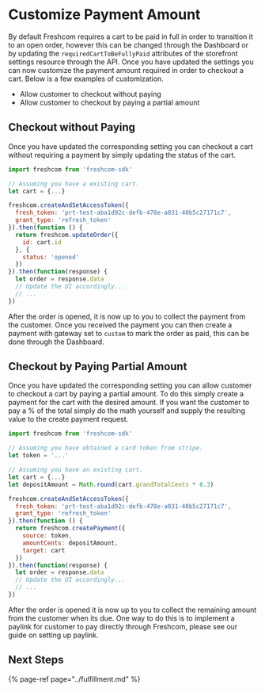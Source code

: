 # Customize Payment Amount

By default Freshcom requires a cart to be paid in full in order to transition it to an open order, however this can be changed through the Dashboard or by updating the `requiredCartToBeFullyPaid` attributes of the storefront settings resource through the API. Once you have updated the settings you can now customize the payment amount required in order to checkout a cart. Below is a few examples of customization.

* Allow customer to checkout without paying
* Allow customer to checkout by paying a partial amount

## Checkout without Paying

Once you have updated the corresponding setting you can checkout a cart without requiring a payment by simply updating the status of the cart.

```javascript
import freshcom from 'freshcom-sdk'

// Assuming you have a existing cart.
let cart = {...}

freshcom.createAndSetAccessToken({
  fresh_token: 'prt-test-aba1d92c-defb-478e-a031-40b5c27171c7',
  grant_type: 'refresh_token'
}).then(function () {
  return freshcom.updateOrder({
    id: cart.id
  }, {
    status: 'opened'
  })
}).then(function(response) {
  let order = response.data
  // Update the UI accordingly...
  // ...
})
```

After the order is opened, it is now up to you to collect the payment from the customer. Once you received the payment you can then create a payment with gateway set to `custom` to mark the order as paid, this can be done through the Dashboard.

## Checkout by Paying Partial Amount

Once you have updated the corresponding setting you can allow customer to checkout a cart by paying a partial amount. To do this simply create a payment for the cart with the desired amount. If you want the customer to pay a % of the total simply do the math yourself and supply the resulting value to the create payment request.

```javascript
import freshcom from 'freshcom-sdk'

// Assuming you have obtained a card token from stripe.
let token = '...'

// Assuming you have an existing cart.
let cart = {...}
let depositAmount = Math.round(cart.grandTotalCents * 0.3)

freshcom.createAndSetAccessToken({
  fresh_token: 'prt-test-aba1d92c-defb-478e-a031-40b5c27171c7',
  grant_type: 'refresh_token'
}).then(function () {
  return freshcom.createPayment({
    source: token,
    amountCents: depositAmount,
    target: cart
  })
}).then(function(response) {
  let order = response.data
  // Update the UI accordingly...
  // ...
})
```

After the order is opened it is now up to you to collect the remaining amount from the customer when its due. One way to do this is to implement a paylink for customer to pay directly through Freshcom, please see our guide on setting up paylink.

## Next Steps

{% page-ref page="../fulfillment.md" %}



